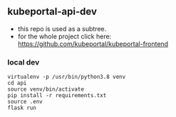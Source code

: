 ## kubeportal-api-dev

- this repo is used as a subtree. 
- for the whole project click here: https://github.com/kubeportal/kubeportal-frontend


### local dev

```
virtualenv -p /usr/bin/python3.8 venv
cd api
source venv/bin/activate
pip install -r requirements.txt
source .env
flask run

```




